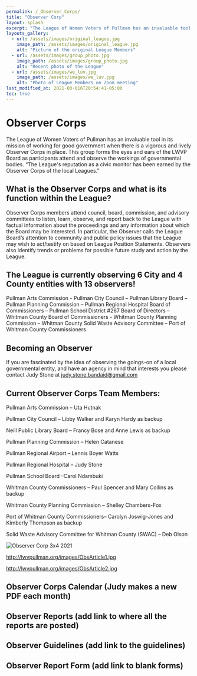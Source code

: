 ```yaml
---
permalink: /_Observer_Corps/
title: "Observer Corp"
layout: splash
excerpt: "The League of Women Voters of Pullman has an invaluable tool in its mission of working for good government when there is a vigorous and lively Observer Corps in place. This group forms the eyes and ears of the LWVP Board as participants attend and observe the workings of governmental bodies."
layouts_gallery:
  - url: /assets/images/original_league.jpg
    image_path: /assets/images/original_league.jpg
    alt: "Picture of the original League Members"
  - url: /assets/images/group_photo.jpg
    image_path: /assets/images/group_photo.jpg
    alt: "Recent photo of the League"
  - url: /assets/images/we_luv.jpg
    image_path: /assets/images/we_luv.jpg
    alt: "Photo of League Members on Zoom meeting"
last_modified_at: 2021-03-016T20:54:41-05:00
toc: true
---
```


# Observer Corps

The League of Women Voters of Pullman has an invaluable tool in its mission of working for good government when there is a vigorous and lively Observer Corps in place. This group forms the eyes and ears of the LWVP Board as participants attend and observe the workings of governmental bodies. “The League's reputation as a civic monitor has been earned by the Observer Corps of the local Leagues.”

## What is the Observer Corps and what is its function within the League?
Observer Corps members attend council, board, commission, and advisory committees to listen, learn, observe, and report back to the League with factual information about the proceedings and any information about which the Board may be interested. In particular, the Observer calls the League Board’s attention to community and public policy issues that the League may wish to act/testify on based on League Position Statements. Observers also identify trends or problems for possible future study and action by the League.

## The League is currently observing 6 City and 4 County entities with 13 observers!
Pullman Arts Commission - Pullman City Council – Pullman Library Board – Pullman Planning Commission – Pullman Regional Hospital Board of Commissioners – Pullman School District #267 Board of Directors – Whitman County Board of Commissioners - Whitman County Planning Commission – Whitman County Solid Waste Advisory Committee – Port of Whitman County Commissioners

## Becoming an Observer
If you are fascinated by the idea of observing the goings-on of a local governmental entity, and have an agency in mind that interests you please contact Judy Stone at judy.stone.bandaid@gmail.com

## Current Observer Corps Team Members:

Pullman Arts Commission – Uta Hutnak

Pullman City Council – Libby Walker and Karyn Hardy as backup

Neill Public Library Board – Francy Bose and Anne Lewis as backup

Pullman Planning Commission –  Helen Catanese

Pullman Regional Airport – Lennis Boyer Watts

Pullman Regional Hospital – Judy Stone

Pullman School Board –Carol Ndambuki

Whitman County Commissioners – Paul Spencer and Mary Collins as backup

Whitman County Planning Commission – Shelley Chambers-Fox

Port of Whitman County Commissioners– Carolyn Joswig-Jones and Kimberly Thompson as backup

Solid Waste Advisory Committee for Whitman County (SWAC) – Deb Olson


![Observer Corp 3x4 2021](https://user-images.githubusercontent.com/79179642/111711867-d4ba6280-8809-11eb-897a-668d2fe267e0.jpg)



http://lwvpullman.org/images/ObsArticle1.jpg

http://lwvpullman.org/images/ObsArticle2.jpg

## Observer Corps Calendar (Judy makes a new PDF each month)

## Observer Reports (add link to where all the reports are posted)

## Observer Guidelines (add link to the guidelines)

## Observer Report Form (add link to blank forms)
